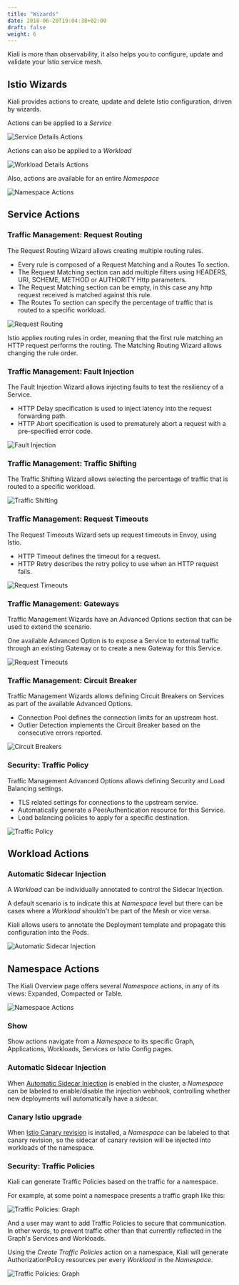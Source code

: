 ```yaml
---
title: "Wizards"
date: 2018-06-20T19:04:38+02:00
draft: false
weight: 6
---
```


Kiali is more than observability, it also helps you to configure, update and validate your Istio service mesh.

## Istio Wizards

Kiali provides actions to create, update and delete Istio configuration, driven by wizards.

Actions can be applied to a *Service*

![Service Details Actions](/images/documentation/features/service-actions-v1.24.0.png "Service Details Actions")

Actions can also be applied to a *Workload*

![Workload Details Actions](/images/documentation/features/workload-actions-v1.24.0.png "Workload Details Actions")

Also, actions are available for an entire *Namespace*

![Namespace Actions](/images/documentation/features/overview-actions-v1.24.0.png "Namespace Actions")


## Service Actions

### Traffic Management: Request Routing

The Request Routing Wizard allows creating multiple routing rules.

* Every rule is composed of a Request Matching and a Routes To section.
* The Request Matching section can add multiple filters using HEADERS, URI, SCHEME, METHOD or AUTHORITY Http parameters.
* The Request Matching section can be empty, in this case any http request received is matched against this rule.
* The Routes To section can specify the percentage of traffic that is routed to a specific workload.

![Request Routing](/images/documentation/features/wizard-request-routing-v1.24.0.png "Request Routing")

Istio applies routing rules in order, meaning that the first rule matching an HTTP request performs the routing. The Matching Routing Wizard allows changing the rule order.

### Traffic Management: Fault Injection

The Fault Injection Wizard allows injecting faults to test the resiliency of a Service.

* HTTP Delay specification is used to inject latency into the request forwarding path.
* HTTP Abort specification is used to prematurely abort a request with a pre-specified error code.

![Fault Injection](/images/documentation/features/wizard-fault-injection-v1.24.0.png "Fault Injection")

### Traffic Management: Traffic Shifting

The Traffic Shifting Wizard allows selecting the percentage of traffic that is routed to a specific workload.

![Traffic Shifting](/images/documentation/features/wizard-traffic-shifting-v1.24.0.png "Traffic Shifting")

### Traffic Management: Request Timeouts

The Request Timeouts Wizard sets up request timeouts in Envoy, using Istio.

* HTTP Timeout defines the timeout for a request.
* HTTP Retry describes the retry policy to use when an HTTP request fails.

![Request Timeouts](/images/documentation/features/wizard-request-timeouts-v1.24.0.png "Request Timeouts")

### Traffic Management: Gateways

Traffic Management Wizards have an Advanced Options section that can be used to extend the scenario.

One available Advanced Option is to expose a Service to external traffic through an existing Gateway or to create a new Gateway for this Service.

![Request Timeouts](/images/documentation/features/wizard-advanced-options-gateways-v1.24.0.png "Request Timeouts")

### Traffic Management: Circuit Breaker

Traffic Management Wizards allows defining Circuit Breakers on Services as part of the available Advanced Options.

* Connection Pool defines the connection limits for an upstream host.
* Outlier Detection implements the Circuit Breaker based on the consecutive errors reported.

![Circuit Breakers](/images/documentation/features/wizard-advanced-options-gateways-v1.24.0.png "Circuit Breakers")

### Security: Traffic Policy

Traffic Management Advanced Options allows defining Security and Load Balancing settings.

* TLS related settings for connections to the upstream service.
* Automatically generate a PeerAuthentication resource for this Service.
* Load balancing policies to apply for a specific destination.

![Traffic Policy](/images/documentation/features/wizard-advanced-options-traffic-policy-v1.24.0.png "Traffic Policy")

## Workload Actions

### Automatic Sidecar Injection

A *Workload* can be individually annotated to control the Sidecar Injection.

A default scenario is to indicate this at *Namespace* level but there can be cases where a *Workload* shouldn't be part of the Mesh or vice versa.

Kiali allows users to annotate the Deployment template and propagate this configuration into the Pods.

![Automatic Sidecar Injection](/images/documentation/features/workload-actions-sidecar-injection-v1.24.0.png "Automatic Sidecar Injection")


## Namespace Actions

The Kiali Overview page offers several *Namespace* actions, in any of its views: Expanded, Compacted or Table.

![Namespace Actions](/images/documentation/features/overview-table-actions-v1.24.0.png "Namespace Actions")

### Show

Show actions navigate from a *Namespace* to its specific Graph, Applications, Workloads, Services or Istio Config pages.

### Automatic Sidecar Injection

When [Automatic Sidecar Injection](https://istio.io/latest/docs/setup/additional-setup/sidecar-injection) is enabled in the cluster, a *Namespace* can be labeled to enable/disable the injection webhook, controlling whether new deployments will automatically have a sidecar.

### Canary Istio upgrade

When [Istio Canary revision](https://istio.io/latest/docs/setup/upgrade/canary) is installed, a *Namespace* can be labeled to that canary revision, so the sidecar of canary revision will be injected into workloads of the namespace.

### Security: Traffic Policies

Kiali can generate Traffic Policies based on the traffic for a namespace.

For example, at some point a namespace presents a traffic graph like this:

![Traffic Policies: Graph](/images/documentation/features/overview-actions-trafficpolicies-graph-v1.24.0.png "Traffic Policies: Graph")

And a user may want to add Traffic Policies to secure that communication. In other words, to prevent traffic other than that currently reflected in the Graph's Services and Workloads.

Using the *Create Traffic Policies* action on a namespace, Kiali will generate AuthorizationPolicy resources per every *Workload* in the *Namespace*.

![Traffic Policies: Graph](/images/documentation/features/overview-actions-trafficpolicies-authorizationpolicies-v1.24.0.png "Traffic Policies: Graph")

